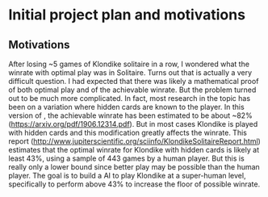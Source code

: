 # Initial project plan and motivations
## Motivations
After losing ~5 games of Klondike solitaire in a row, I wondered what the winrate with optimal play was in Solitaire. Turns out that is actually a very difficult question. I had expected that there was likely a mathematical proof of both optimal play and of the achievable winrate. But the problem turned out to be much more complicated. In fact, most research in the topic has been on a variation where hidden cards are known to the player. In this version of , the achievable winrate has been estimated to be about ~82% (https://arxiv.org/pdf/1906.12314.pdf). But in most cases Klondike is played with hidden cards and this modification greatly affects the winrate. This report (http://www.jupiterscientific.org/sciinfo/KlondikeSolitaireReport.html) estimates that the optimal winrate for Klondike with hidden cards is likely at least 43%, using a sample of 443 games by a human player. But this is really only a lower bound since better play may be possible than the human player. The goal is to build a AI to play Klondike at a super-human level, specifically to perform above 43% to increase the floor of possible winrate.
